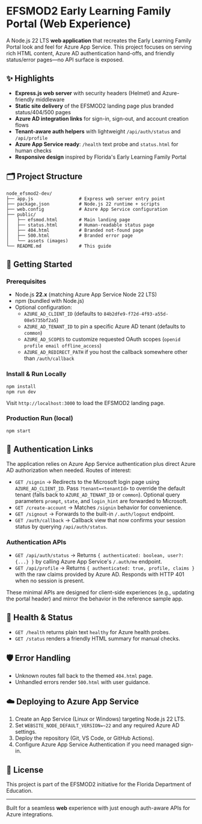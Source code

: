 # EFSMOD2 Early Learning Family Portal (Web Experience)

A Node.js 22 LTS **web application** that recreates the Early Learning Family Portal look and feel for Azure App Service. This project focuses on serving rich HTML content, Azure AD authentication hand-offs, and friendly status/error pages&mdash;no API surface is exposed.

## ✨ Highlights
- **Express.js web server** with security headers (Helmet) and Azure-friendly middleware
- **Static site delivery** of the EFSMOD2 landing page plus branded status/404/500 pages
- **Azure AD integration links** for sign-in, sign-out, and account creation flows
- **Tenant-aware auth helpers** with lightweight `/api/auth/status` and `/api/profile`
- **Azure App Service ready**: `/health` text probe and `status.html` for human checks
- **Responsive design** inspired by Florida's Early Learning Family Portal

## 🗂️ Project Structure
```
node_efsmod2-dev/
├── app.js                 # Express web server entry point
├── package.json           # Node.js 22 runtime + scripts
├── web.config             # Azure App Service configuration
├── public/
│   ├── efsmod.html        # Main landing page
│   ├── status.html        # Human-readable status page
│   ├── 404.html           # Branded not-found page
│   ├── 500.html           # Branded error page
│   └── assets (images)
└── README.md              # This guide
```

## 🚀 Getting Started

### Prerequisites
- Node.js **22.x** (matching Azure App Service Node 22 LTS)
- npm (bundled with Node.js)
- Optional configuration:
	- `AZURE_AD_CLIENT_ID` (defaults to `84b2dfe9-f72d-4f93-a55d-08e5735bf2a5`)
	- `AZURE_AD_TENANT_ID` to pin a specific Azure AD tenant (defaults to `common`)
	- `AZURE_AD_SCOPES` to customize requested OAuth scopes (`openid profile email offline_access`)
	- `AZURE_AD_REDIRECT_PATH` if you host the callback somewhere other than `/auth/callback`

### Install & Run Locally
```pwsh
npm install
npm run dev
```
Visit `http://localhost:3000` to load the EFSMOD2 landing page.

### Production Run (local)
```pwsh
npm start
```

## 🔐 Authentication Links
The application relies on Azure App Service authentication plus direct Azure AD authorization when needed. Routes of interest:

- `GET /signin` → Redirects to the Microsoft login page using `AZURE_AD_CLIENT_ID`. Pass `?tenant=<tenantId>` to override the default tenant (falls back to `AZURE_AD_TENANT_ID` or `common`). Optional query parameters `prompt`, `state`, and `login_hint` are forwarded to Microsoft.
- `GET /create-account` → Matches `/signin` behavior for convenience.
- `GET /signout` → Forwards to the built-in `/.auth/logout` endpoint.
- `GET /auth/callback` → Callback view that now confirms your session status by querying `/api/auth/status`.

### Authentication APIs
- `GET /api/auth/status` → Returns `{ authenticated: boolean, user?: {...} }` by calling Azure App Service's `/.auth/me` endpoint.
- `GET /api/profile` → Returns `{ authenticated: true, profile, claims }` with the raw claims provided by Azure AD. Responds with HTTP 401 when no session is present.

These minimal APIs are designed for client-side experiences (e.g., updating the portal header) and mirror the behavior in the reference sample app.

## 🏥 Health & Status
- `GET /health` returns plain text `healthy` for Azure health probes.
- `GET /status` renders a friendly HTML summary for manual checks.

## 🛡️ Error Handling
- Unknown routes fall back to the themed `404.html` page.
- Unhandled errors render `500.html` with user guidance.

## ☁️ Deploying to Azure App Service
1. Create an App Service (Linux or Windows) targeting Node.js 22 LTS.
2. Set `WEBSITE_NODE_DEFAULT_VERSION=~22` and any required Azure AD settings.
3. Deploy the repository (Git, VS Code, or GitHub Actions).
4. Configure Azure App Service Authentication if you need managed sign-in.

## 📄 License
This project is part of the EFSMOD2 initiative for the Florida Department of Education.

---

Built for a seamless **web** experience with just enough auth-aware APIs for Azure integrations.